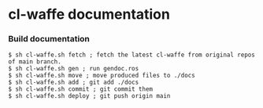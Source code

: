 
# cl-waffe documentation

### Build documentation

```shell
$ sh cl-waffe.sh fetch ; fetch the latest cl-waffe from original repos of main branch.
$ sh cl-waffe.sh gen ; run gendoc.ros
$ sh cl-waffe.sh move ; move produced files to ./docs
$ sh cl-waffe.sh add ; git add ./docs
$ sh cl-waffe.sh commit ; git commit them
$ sh cl-waffe.sh deploy ; git push origin main
```
